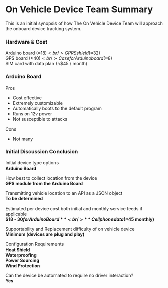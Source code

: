 # On Vehicle Device Team Summary
This is an initial synopsis of how The On Vehicle Device Team will approach the onboard device tracking system.

### Hardware & Cost

Arduino board (≈$18)<br />
GPRS shield (≈$32)<br />
GPS board (≈$40)<br />
Case for Arduino board (≈$8)<br />
SIM card with data plan (≈$45 / month)


### Arduino Board

Pros
- Cost effective
- Extremely customizable
- Automatically boots to the default program
- Runs on 12v power
- Not susceptible to attacks<br />

Cons
- Not many

### Initial Discussion Conclusion
Initial device type options<br />
**Arduino Board**

How best to collect location from the device<br />
**GPS module from the Arduino Board**


Transmitting vehicle location to an API as a JSON object<br />
**To be determined**

Estimated per device cost both initial and monthly service feeds if applicable<br />
**$18 - $30 for Arduino Board**<br />
**Cellphone data (≈$45 monthly)**


Supportability and Replacement difficulty of on vehicle device<br />
**Minimum (devices are plug and play)**

Configuration Requirements<br />
**Heat Shield**<br />
**Waterproofing**<br />
**Power Sourcing**<br />
**Wind Protection**

Can the device be automated to require no driver interaction?<br />
**Yes**


